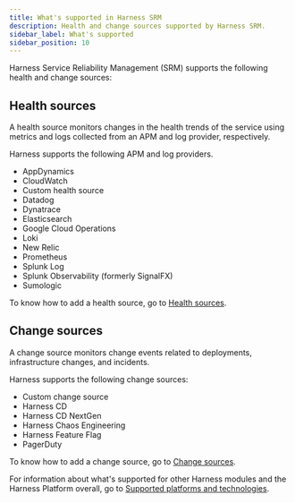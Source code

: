 ```yaml
---
title: What's supported in Harness SRM
description: Health and change sources supported by Harness SRM.
sidebar_label: What's supported
sidebar_position: 10
---
```


Harness Service Reliability Management (SRM) supports the following health and change sources:

## Health sources

A health source monitors changes in the health trends of the service using metrics and logs collected from an APM and log provider, respectively.

Harness supports the following APM and log providers.

- AppDynamics
- CloudWatch
- Custom health source
- Datadog
- Dynatrace
- Elasticsearch
- Google Cloud Operations
- Loki
- New Relic
- Prometheus
- Splunk Log
- Splunk Observability (formerly SignalFX)
- Sumologic

To know how to add a health source, go to [Health sources](/docs/category/health-sources-catalog).


## Change sources

A change source monitors change events related to deployments, infrastructure changes, and incidents.

Harness supports the following change sources:

- Custom change source
- Harness CD
- Harness CD NextGen
- Harness Chaos Engineering
- Harness Feature Flag
- PagerDuty

To know how to add a change source, go to [Change sources](/docs/category/change-sources-catalog).

For information about what's supported for other Harness modules and the Harness Platform overall, go to [Supported platforms and technologies](/docs/getting-started/supported-platforms-and-technologies.md).




